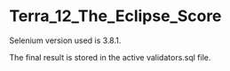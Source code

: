 # Terra_12_The_Eclipse_Score

Selenium version used is 3.8.1.

The final result is stored in the active validators.sql file.
